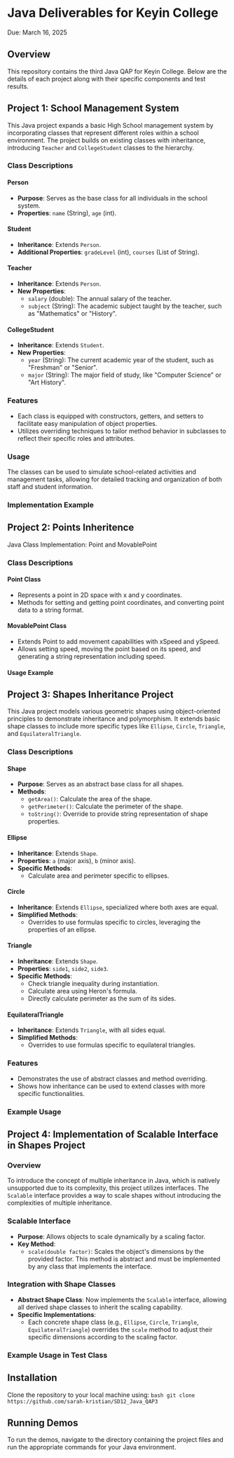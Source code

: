# Java Deliverables for Keyin College
Due: March 16, 2025

## Overview
This repository contains the third Java QAP for Keyin College. Below are the details of each project along with their specific components and test results.

## Project 1: School Management System

This Java project expands a basic High School management system by incorporating classes that represent different roles within a school environment. The project builds on existing classes with inheritance, introducing `Teacher` and `CollegeStudent` classes to the hierarchy.

### Class Descriptions

#### Person
- **Purpose**: Serves as the base class for all individuals in the school system.
- **Properties**: `name` (String), `age` (int).

#### Student
- **Inheritance**: Extends `Person`.
- **Additional Properties**: `gradeLevel` (int), `courses` (List of String).

#### Teacher
- **Inheritance**: Extends `Person`.
- **New Properties**:
  - `salary` (double): The annual salary of the teacher.
  - `subject` (String): The academic subject taught by the teacher, such as "Mathematics" or "History".

#### CollegeStudent
- **Inheritance**: Extends `Student`.
- **New Properties**:
  - `year` (String): The current academic year of the student, such as "Freshman" or "Senior".
  - `major` (String): The major field of study, like "Computer Science" or "Art History".

### Features
- Each class is equipped with constructors, getters, and setters to facilitate easy manipulation of object properties.
- Utilizes overriding techniques to tailor method behavior in subclasses to reflect their specific roles and attributes.

### Usage
The classes can be used to simulate school-related activities and management tasks, allowing for detailed tracking and organization of both staff and student information.

### Implementation Example




## Project 2: Points Inheritence
Java Class Implementation: Point and MovablePoint
### Class Descriptions

#### Point Class

- Represents a point in 2D space with x and y coordinates.
- Methods for setting and getting point coordinates, and converting point data to a string format.

#### MovablePoint Class

- Extends Point to add movement capabilities with xSpeed and ySpeed.
- Allows setting speed, moving the point based on its speed, and generating a string representation including speed.

#### Usage Example


## Project 3: Shapes Inheritance Project

This Java project models various geometric shapes using object-oriented principles to demonstrate inheritance and polymorphism. It extends basic shape classes to include more specific types like `Ellipse`, `Circle`, `Triangle`, and `EquilateralTriangle`.

### Class Descriptions

#### Shape
- **Purpose**: Serves as an abstract base class for all shapes.
- **Methods**:
  - `getArea()`: Calculate the area of the shape.
  - `getPerimeter()`: Calculate the perimeter of the shape.
  - `toString()`: Override to provide string representation of shape properties.

#### Ellipse
- **Inheritance**: Extends `Shape`.
- **Properties**: `a` (major axis), `b` (minor axis).
- **Specific Methods**:
  - Calculate area and perimeter specific to ellipses.

#### Circle
- **Inheritance**: Extends `Ellipse`, specialized where both axes are equal.
- **Simplified Methods**:
  - Overrides to use formulas specific to circles, leveraging the properties of an ellipse.

#### Triangle
- **Inheritance**: Extends `Shape`.
- **Properties**: `side1`, `side2`, `side3`.
- **Specific Methods**:
  - Check triangle inequality during instantiation.
  - Calculate area using Heron's formula.
  - Directly calculate perimeter as the sum of its sides.

#### EquilateralTriangle
- **Inheritance**: Extends `Triangle`, with all sides equal.
- **Simplified Methods**:
  - Overrides to use formulas specific to equilateral triangles.

### Features
- Demonstrates the use of abstract classes and method overriding.
- Shows how inheritance can be used to extend classes with more specific functionalities.

### Example Usage


## Project 4: Implementation of Scalable Interface in Shapes Project

### Overview
To introduce the concept of multiple inheritance in Java, which is natively unsupported due to its complexity, this project utilizes interfaces. The `Scalable` interface provides a way to scale shapes without introducing the complexities of multiple inheritance.

### Scalable Interface
- **Purpose**: Allows objects to scale dynamically by a scaling factor.
- **Key Method**:
  - `scale(double factor)`: Scales the object's dimensions by the provided factor. This method is abstract and must be implemented by any class that implements the interface.

### Integration with Shape Classes
- **Abstract Shape Class**: Now implements the `Scalable` interface, allowing all derived shape classes to inherit the scaling capability.
- **Specific Implementations**:
  - Each concrete shape class (e.g., `Ellipse`, `Circle`, `Triangle`, `EquilateralTriangle`) overrides the `scale` method to adjust their specific dimensions according to the scaling factor.

### Example Usage in Test Class


## Installation
Clone the repository to your local machine using:
```bash git clone https://github.com/sarah-kristian/SD12_Java_QAP3```

## Running Demos
To run the demos, navigate to the directory containing the project files and run the appropriate commands for your Java environment.
